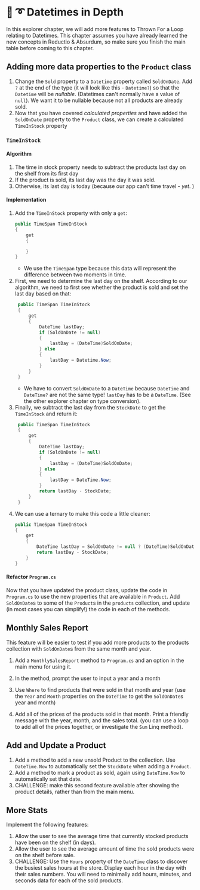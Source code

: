 # :football: :curly_loop: Datetimes in Depth
In this explorer chapter, we will add more features to Thrown For a Loop relating to Datetimes. This chapter assumes you have already learned the new concepts in Reductio & Absurdum, so make sure you finish the main table before coming to this chapter. 

## Adding more data properties to the `Product` class

1. Change the `Sold` property to a `Datetime` property called `SoldOnDate`. Add `?` at the end of the type (it will look like this -  `Datetime?`) so that the `Datetime` will be _nullable_. (Datetimes can't normally have a value of `null`). We want it to be nullable because not all products are already sold. 
1. Now that you have covered _calculated properties_ and have added the `SoldOnDate` property to the `Product` class, we can create a calculated `TimeInStock` property

### `TimeInStock`

#### Algorithm
1. The time in stock property needs to subtract the products last day on the shelf from its first day
1. If the product is sold, its last day was the day it was sold. 
1. Otherwise, its last day is today (because our app can't time travel - _yet_. )
#### Implementation
1. Add the `TimeInStock` property with only a `get`:
    ```csharp
    public TimeSpan TimeInStock 
    {
        get
        {

        }
    }
    ```
    - We use the `TimeSpan` type because this data will represent the difference between two moments in time. 
1. First, we need to determine the last day on the shelf. According to our algorithm, we need to first see whether the product is sold and set the last day based on that:
   ```csharp
    public TimeSpan TimeInStock 
    {
        get
        {
            DateTime lastDay;
            if (SoldOnDate != null)
            {
                lastDay = (DateTime)SoldOnDate;
            } else
            {
                lastDay = Datetime.Now;
            }
        }
    }
    ```
    - We have to convert `SoldOnDate` to a `DateTime` because `DateTime` and `DateTime?` are not the same type! `lastDay` has to be a `DateTime`. (See the other explorer chapter on type conversion).  
1. Finally, we subtract the last day from the `StockDate` to get the `TimeInStock` and return it:
   ```csharp
    public TimeSpan TimeInStock 
    {
        get
        {
            DateTime lastDay;
            if (SoldOnDate != null)
            {
                lastDay = (DateTime)SoldOnDate;
            } else
            {
                lastDay = DateTime.Now;
            }
            return lastDay - StockDate;
        }
    }
    ```
1. We can use a ternary to make this code a little cleaner:
    ``` csharp
    public TimeSpan TimeInStock
    {
        get
        {
            DateTime lastDay = SoldOnDate != null ? (DateTime)SoldOnDate : DateTime.Now;
            return lastDay - StockDate;
        }
    }
    ```
#### Refactor `Program.cs`
Now that you have updated the product class, update the code in `Program.cs` to use the new properties that are available in `Product`. Add `SoldOnDate`s to some of the `Product`s in the `products` collection, and update (in most cases you can simplify!) the code in each of the methods. 

## Monthly Sales Report
This feature will be easier to test if you add more products to the products collection with `SoldOnDate`s from the same month and year.

1. Add a `MonthlySalesReport` method to `Program.cs` and an option in the main menu for using it. 

1. In the method, prompt the user to input a year and a month

1. Use `Where` to find products that were sold in that month and year (use the `Year` and `Month` properties on the `DateTime` to get the `SoldOnDate`s year and month)

1. Add all of the prices of the products sold in that month. Print a friendly message with the year, month, and the sales total. (you can use a loop to add all of the prices together, or investigate the `Sum` Linq method). 

## Add and Update a Product
1. Add a method to add a new unsold Product to the collection. Use `DateTime.Now` to automatically set the `StockDate` when adding a `Product`. 
1. Add a method to mark a product as sold, again using `DateTime.Now` to automatically set that date. 
1. CHALLENGE: make this second feature available after showing the product details, rather than from the main menu.   

## More Stats
Implement the following features:

1. Allow the user to see the average time that currently stocked products have been on the shelf (in days).
1. Allow the user to see the average amount of time the sold products were on the shelf before sale. 
1. CHALLENGE: Use the `Hours` property of the `DateTime` class to discover the busiest sales hours at the store. Display each hour in the day with their sales numbers. You will need to minimally add hours, minutes, and seconds data for each of the sold products.     